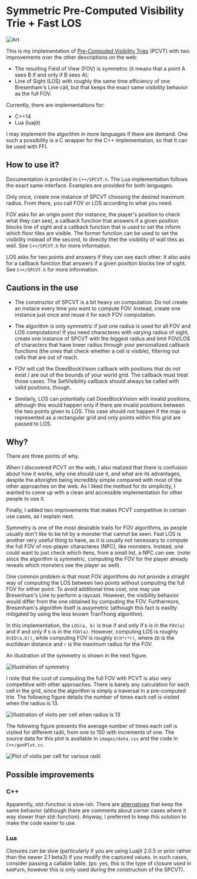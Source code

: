 # Symmetric Pre-Computed Visibility Trie + Fast LOS

![Art](images/beautiful.png)

This is my implementation of
[Pre-Computed Visibility Tries](http://www.roguebasin.com/index.php?title=Pre-Computed_Visibility_Tries) (PCVT)
with two improvements over the other descriptions on the web:

* The resulting Field of View (FOV) is symmetric (it means that a point A sees B if and only if B sees A);
* Line of Sight (LOS) with roughly the same time efficiency of one Bresenham's Line call,
  but that keeps the exact same visibility behavior as the full FOV.

Currently, there are implementations for:

* C++14
* Lua (luajit)

I may implement the algorithm in more languages if there are demand. One such a possibility is a C wrapper for the C++ implementation, so that it can be used with FFI.

## How to use it?

Documentation is provided in `C++/SPCVT.h`. The Lua implementation follows the exact same interface. Examples are provided for both languages.

Only once, create one instance of SPCVT choosing the desired maximum radius. From there, you call FOV or LOS according to what you need.

FOV asks for an origin point (for instance, the player's position to check what they can see), a callback function that answers if a given
position blocks line of sight and a callback function that is used to set the inform which floor tiles are visible. The former function can be used to set the visibility instead of the second, to directly thet the visibility of wall tiles as well. See `C++/SPCVT.h` for more information.

LOS asks for two points and answers if they can see each other. It also asks for a callback function that answers if a given position blocks line of sight. See `C++/SPCVT.h` for more information.

## Cautions in the use

* The constructor of SPCVT is a bit heavy on computation. Do not create an instace every time you want to compute FOV. Instead, create one instance just once and reuse it for each FOV computation.

* The algorithm is only symmetric if just one radius is used for all FOV and LOS computations! If you need characteres with varying radius of sight, create one instance of SPCVT with the biggest radius and limit FOV/LOS of characters that have lower radius through your personalized callback functions (the ones that check whether a cell is visible), filtering out cells that are out of reach.

* FOV will call the DoesBlockVision callback with positions that do not exist / are out of the bounds of your world grid. The callback must treat those cases. The SetVisibility callback should always be called with valid positions, though.

* Similarly, LOS can potentially call DoesBlockVision with invalid positions, although this would happen only if there are invalid positions between the two points given to LOS. This case should not happen if the map is represented as a rectangular grid and only points within this grid are passed to LOS.

## Why?

There are three points of why.

When I discovered PCVT on the web, I also realized that there is confusion about how it works, why one should use it, and what are its advantages, despite the altorighm being incredibly simple compared with most of the other approaches on the web.
As I liked the method for its simplicity, I wanted to come up with a clean and accessible implementation for other people to use it.

Finally, I added two improvements that makes PCVT competitive in certain use cases, as I explain next.

Symmetry is one of the most desirable traits for FOV algorithms, as people usually don't like to be hit by a monster that cannot be seen.
Fast LOS is another very useful thing to have, as it is usually not necessary to compute the full FOV of non-player characteres (NPC), like monsters. 
Instead, one could want to just check which itens, from a small list, a NPC can see.
(note: since the algorithm is symmetric, computing the FOV for the player already reveals which monsters see the player as well).

One common problem is that most FOV algorithms do not provide a straight way of computing the LOS between two points without computing the full FOV for either point. To avoid additional time cost, one may use Bresenham's Line to perform a raycast. However, the visibility behavior would differ from the one obtained by computing the FOV. Furthermore, Bresenham's algorithm itself is assymetric (although this fact is easlity mitigated by using the less known TranThong algorithm).

In this implementation, the `LOS(a, b)` is true if and only if `b` is in the `FOV(a)` and if and only if `b` is in the `FOV(a)`. However, computing LOS is roughly `O(ED(a,b))`, while computing FOV is roughly `O(π*r*r)`, where `ED` is the euclidean distance and `r` is the maximum radius for the FOV. 

An illustration of the symmetry is shown in the next figure.

![Illustration of symmetry](images/symmetry.png)

I note that the cost of computing the full FOV with PCVT is also very competitive with other approaches. There is barely any calculation for each cell in the grid, since the algorithm is simply a traversal in a pre-computed trie. The following figure details the number of times each cell is visited when the radius is 13.

![Illustration of visits per cell when radius is 13](images/visits13.png)

The following figure presents the average number of times each cell is visited for different radii, from one to 150 with increments of one. The source data for this plot is available in `images/data.csv` and the code in `C++/genPlot.cc`.

![Plot of visits per cell for various radii](images/visits_radii.png)

## Possible improvements

### C++

Apparently, std::function is slow-ish. There are [alternatives](https://codereview.stackexchange.com/questions/14730/impossibly-fast-delegate-in-c11) that keep the same behavior (although there are comments about corner cases where it way slower than std::function). Anyway, I preferred to keep this solution to make the code easier to use.

### Lua

Closures _can_ be slow (particularly if you are using Luajit 2.0.5 or prior rather than the newer 2.1 beta3) if you modify the captured values. In such cases, consider passing a callable table.
(ps: yes, this is the type of closure used in `AddPath`, however this is only used during the construction of the SPCVT).
